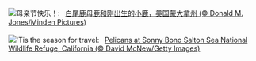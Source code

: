 ![](https://www.bing.com/th?id=OHR.OdocoileusVirginianus_ZH-CN6941501455_UHD.jpg&w=1000)母亲节快乐！:&nbsp;&ensp;[白尾鹿母鹿和刚出生的小鹿，美国蒙大拿州 (© Donald M. Jones/Minden Pictures)](https://www.bing.com/th?id=OHR.OdocoileusVirginianus_ZH-CN6941501455_UHD.jpg)
<br><br/>
![](https://www.bing.com/th?id=OHR.SonnyBonoPelicans_EN-US1524460012_UHD.jpg&w=1000)'Tis the season for travel:&nbsp;&ensp;[Pelicans at Sonny Bono Salton Sea National Wildlife Refuge, California (© David McNew/Getty Images)](https://www.bing.com/th?id=OHR.SonnyBonoPelicans_EN-US1524460012_UHD.jpg)
<br><br/>
